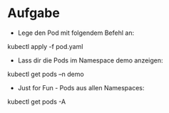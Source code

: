 # Aufgabe

* Lege den Pod mit folgendem Befehl an:

kubectl apply -f pod.yaml

* Lass dir die Pods im Namespace demo anzeigen:

kubectl get pods –n demo

* Just for Fun - Pods aus allen Namespaces:

kubectl get pods -A